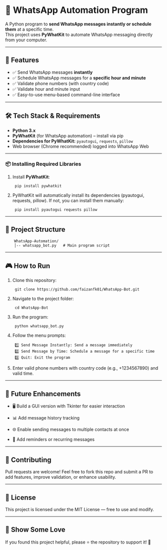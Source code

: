 # 📱 WhatsApp Automation Program

A Python program to **send WhatsApp messages instantly or schedule them** at a specific time.  
This project uses **PyWhatKit** to automate WhatsApp messaging directly from your computer.

------------------------------------------------------------------------

## 🚀 Features

- ✅ Send WhatsApp messages **instantly**  
- ✅ Schedule WhatsApp messages for a **specific hour and minute**  
- ✅ Validate phone numbers (with country code)  
- ✅ Validate hour and minute input  
- ✅ Easy-to-use menu-based command-line interface  

------------------------------------------------------------------------

## 🛠️ Tech Stack & Requirements

- **Python 3.x**  
- **PyWhatKit** (for WhatsApp automation) – install via pip  
- **Dependencies for PyWhatKit:** `pyautogui`, `requests`, `pillow`  
- Web browser (Chrome recommended) logged into WhatsApp Web  

------------------------------------------------------------------------

### 📦 Installing Required Libraries

1. Install **PyWhatKit**:

        pip install pywhatkit

2. PyWhatKit will automatically install its dependencies (pyautogui, requests, pillow).
    If not, you can install them manually:

        pip install pyautogui requests pillow

------------------------------------------------------------------------        

## 📂 Project Structure

        WhatsApp-Automation/
        │-- whatsapp_bot.py   # Main program script

------------------------------------------------------------------------

## 🎮 How to Run

1. Clone this repository:

        git clone https://github.com/faizanfk01/WhatsApp-Bot.git

2. Navigate to the project folder:

        cd WhatsApp-Bot

3. Run the program:

        python whatsapp_bot.py

4. Follow the menu prompts:

        1️⃣ Send Message Instantly: Send a message immediately
        2️⃣ Send Message by Time: Schedule a message for a specific time
        3️⃣ Quit: Exit the program

5. Enter valid phone numbers with country code (e.g., +1234567890) and valid time.

------------------------------------------------------------------------

## 🔮 Future Enhancements

- 🖥️ Build a GUI version with Tkinter for easier interaction

- 📊 Add message history tracking

- 🌐 Enable sending messages to multiple contacts at once

- 🔔 Add reminders or recurring messages

------------------------------------------------------------------------

## 🤝 Contributing

Pull requests are welcome! Feel free to fork this repo and submit a PR to add features, improve validation, or enhance usability.

------------------------------------------------------------------------

## 📜 License

This project is licensed under the MIT License — free to use and modify.

------------------------------------------------------------------------

## 🌟 Show Some Love

If you found this project helpful, please ⭐ the repository to support it! 🚀
